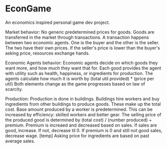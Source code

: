 # EconGame
An economics inspired personal game dev project.

Market behavior:
No generic predetermined prices for goods.
Goods are transferred in the market through transactions.
A transaction happens between two economic agents. One is the buyer and the other is the seller.
The two have their own prices. If the seller's price is lower than the buyer's asking price, resources exchange hands.

Economic Agents behavior:
Economic agents decide on which goods they want more, and how much they want that for.
Each good provides the agent with utility such as health, happiness, or ingredients for production.
The agents calculate how much it is worth by (total util provided) * (price per util)
Both elements change as the game progresses based on law of scarcity.

Production:
Production is done in buildings.
Buildings hire workers and buy ingredients from other buildings to produce goods. These make up the total cost.
Base amount produced by a worker is predetermined. This can be increased by efficiency: skilled workers and better gear.
The selling price of the produced good is determined by (total cost) / (number produced) + premium.
Premium is increaed and decreased based on sales. If sales are good, increase. If not, decrease til 0.
If premium is 0 and still not good sales, decrease wage.
[temp] Asking price for ingredients are based on past average sales.
